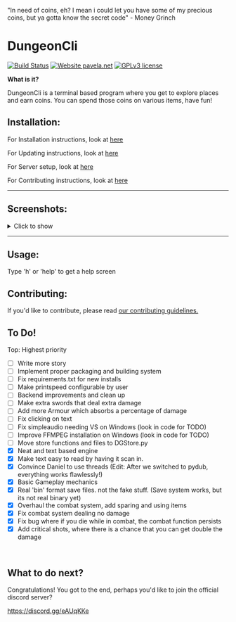 "In need of coins, eh? I mean i could let you have some of my precious coins, but ya gotta know the secret code" - Money Grinch
# DungeonCli
[![Build Status](https://jenkins.pavela.net/buildStatus/icon?job=DungeonCI%2Fmaster)](https://jenkins.pavela.net/blue/organizations/jenkins/DungeonCI/branches)
[![Website pavela.net](https://img.shields.io/website-up-down-green-red/http/pavela.net)](http://pavela.net/DungeonCli/)
[![GPLv3 license](https://img.shields.io/badge/License-GPLv3-blue.svg)](https://github.com/daniel071/DungeonCli/blob/master/LICENSE)


**What is it?**

DungeonCli is a terminal based program where you get to explore
places and earn coins. You can spend those coins on various items,
have fun!

## Installation:

For Installation instructions, look at
[here](Docs/Installation.md)

For Updating instructions, look at
[here](Docs/Updating.md)

For Server setup, look at
[here](Docs/Servers.md)

For Contributing instructions, look at
[here](CONTRIBUTING.md)

---


## Screenshots:
<details>
<summary>Click to show</summary>
<br>

**The start screen**

![The start screen](https://github.com/daniel071/DungeonCli/blob/master/Images/Screenshots/v0.3.1%20Start%20Screen.png)

**Common commands**

![Common commands](https://github.com/daniel071/DungeonCli/blob/master/Images/Screenshots/v0.3.1%20common%20commands.png)

**Healing**

![Healing](https://github.com/daniel071/DungeonCli/blob/master/Images/Screenshots/NewestHealingSystem.gif)

**The combat system**

![The combat system](https://github.com/daniel071/DungeonCli/blob/master/Images/Screenshots/NewestCombatSystem.gif)

**The Store**

![The Store](https://github.com/daniel071/DungeonCli/blob/master/Images/Screenshots/v0.3.0%20store.png)
</details>

---

## Usage:
Type 'h' or 'help' to get a help screen

## Contributing:
If you'd like to contribute, please read [our contributing guidelines.](CONTRIBUTING.md)
<br>

## To Do!
<!--  - [ ] Neat and text based engine ???? --->
Top: Highest priority
- [ ] Write more story
- [ ] Implement proper packaging and building system
- [ ] Fix requirements.txt for new installs
- [ ] Make printspeed configurable by user
- [ ] Backend improvements and clean up
- [ ] Make extra swords that deal extra damage
- [ ] Add more Armour which absorbs a percentage of damage
- [ ] Fix clicking on text
- [ ] Fix simpleaudio needing VS on Windows (look in code for TODO)
- [ ] Improve FFMPEG installation on Windows (look in code for TODO)
- [ ] Move store functions and files to DGStore.py
- [x] Neat and text based engine
- [x] Make text easy to read by having it scan in.
- [x] Convince Daniel to use threads (Edit: After we switched to pydub, everything works flawlessly!)
- [x] Basic Gameplay mechanics
- [x] Real 'bin' format save files. not the fake stuff. (Save system works, but its not real binary yet) <!-- New save system is not real binary. --->
- [x] Overhaul the combat system, add sparing and using items
- [x] Fix combat system dealing no damage
- [x] Fix bug where if you die while in combat, the combat function persists
- [x] Add critical shots, where there is a chance that you can get double the damage

<br>

## What to do next?
Congratulations! You got to the end, perhaps you'd like to join the official
discord server?

https://discord.gg/eAUqKKe
